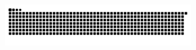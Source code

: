 <picture>
  <source media="(prefers-color-scheme: dark)" srcset="https://raw.githubusercontent.com/yuemingshanchuan/mingyuedl/output/github-contribution-grid-snake-dark.svg">
  <source media="(prefers-color-scheme: light)" srcset="https://raw.githubusercontent.com/yuemingshanchuan/mingyuedl/output/github-contribution-grid-snake.svg">
  <img alt="github contribution grid snake animation" src="https://raw.githubusercontent.com/yuemingshanchuan/mingyuedl/output/github-contribution-grid-snake.svg">
</picture>
